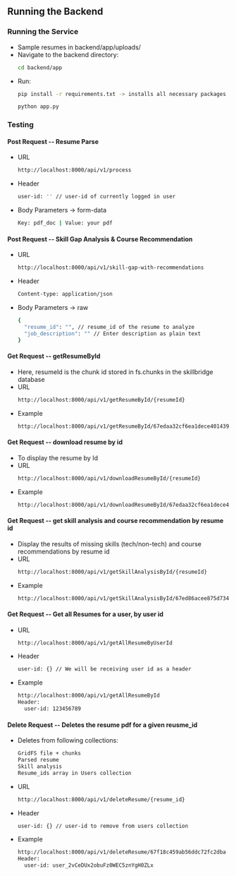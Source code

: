 ## Running the Backend

### Running the Service

- Sample resumes in backend/app/uploads/
- Navigate to the backend directory:
  ```bash
  cd backend/app
- Run:
  ```bash
  pip install -r requirements.txt -> installs all necessary packages for the backend to run
  
  python app.py
### Testing
#### Post Request -- Resume Parse
- URL
  ```bash
  http://localhost:8000/api/v1/process
- Header
  ```bash
  user-id: '' // user-id of currently logged in user
- Body Parameters -> form-data
  ```bash
  Key: pdf_doc | Value: your pdf

#### Post Request -- Skill Gap Analysis & Course Recommendation
- URL
  ```bash
  http://localhost:8000/api/v1/skill-gap-with-recommendations 
- Header
  ```bash
  Content-type: application/json
- Body Parameters -> raw
  ```bash
  {
    "resume_id": "", // resume_id of the resume to analyze
    "job_description": "" // Enter description as plain text
  }

#### Get Request -- getResumeById
- Here, resumeId is the chunk id stored in fs.chunks in the skillbridge database
- URL
  ```bash
  http://localhost:8000/api/v1/getResumeById/{resumeId} 
- Example
  ```bash
  http://localhost:8000/api/v1/getResumeById/67edaa32cf6ea1dece401439 

#### Get Request -- download resume by id
- To display the resume by Id
- URL
  ```bash
  http://localhost:8000/api/v1/downloadResumeById/{resumeId} 
- Example
  ```bash
  http://localhost:8000/api/v1/downloadResumeById/67edaa32cf6ea1dece401439 

#### Get Request -- get skill analysis and course recommendation by resume id
- Display the results of missing skills (tech/non-tech) and course recommendations by resume id
- URL
  ```bash
  http://localhost:8000/api/v1/getSkillAnalysisById/{resumeId} 
- Example
  ```bash
  http://localhost:8000/api/v1/getSkillAnalysisById/67ed86acee875d734d400326 

#### Get Request -- Get all Resumes for a user, by user id 
- URL
  ```bash
  http://localhost:8000/api/v1/getAllResumeByUserId 
- Header
  ```bash
  user-id: {} // We will be receiving user id as a header
- Example
  ```bash
  http://localhost:8000/api/v1/getAllResumeById
  Header:
    user-id: 123456789

#### Delete Request -- Deletes the resume pdf for a given reusme_id 
- Deletes from following collections:
  ```bash
  GridFS file + chunks
  Parsed resume
  Skill analysis
  Resume_ids array in Users collection
- URL
  ```bash
  http://localhost:8000/api/v1/deleteResume/{resume_id}
- Header
  ```bash
  user-id: {} // user-id to remove from users collection
- Example
  ```bash
  http://localhost:8000/api/v1/deleteResume/67f18c459ab56ddc72fc2dba
  Header:
    user-id: user_2vCeDUx2obuFz0WEC5znYgH0ZLx